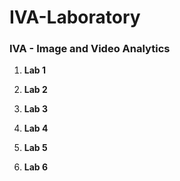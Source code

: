 # IVA-Laboratory

### IVA - Image and Video Analytics

1. **Lab 1**


2. **Lab 2**


3. **Lab 3**

4. **Lab 4**

5. **Lab 5**

6. **Lab 6**



